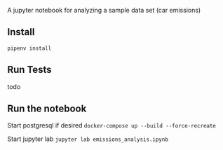 A jupyter notebook for analyzing a sample data set (car emissions)

## Install

`pipenv install`

## Run Tests

todo

## Run the notebook

Start postgresql if desired
`docker-compose up --build --force-recreate`

Start jupyter lab
`jupyter lab emissions_analysis.ipynb`
